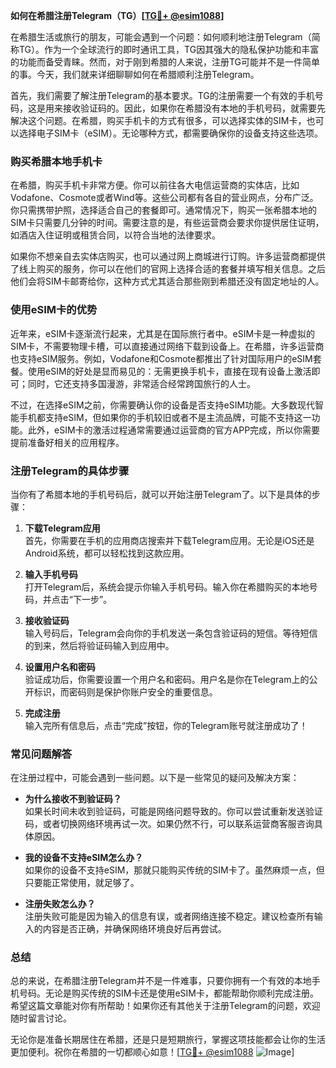 **如何在希腊注册Telegram（TG）[[TG💪+ @esim1088](https://t.me/s/esim1088)]**

在希腊生活或旅行的朋友，可能会遇到一个问题：如何顺利地注册Telegram（简称TG）。作为一个全球流行的即时通讯工具，TG因其强大的隐私保护功能和丰富的功能而备受青睐。然而，对于刚到希腊的人来说，注册TG可能并不是一件简单的事。今天，我们就来详细聊聊如何在希腊顺利注册Telegram。

首先，我们需要了解注册Telegram的基本要求。TG的注册需要一个有效的手机号码，这是用来接收验证码的。因此，如果你在希腊没有本地的手机号码，就需要先解决这个问题。在希腊，购买手机卡的方式有很多，可以选择实体的SIM卡，也可以选择电子SIM卡（eSIM）。无论哪种方式，都需要确保你的设备支持这些选项。

### 购买希腊本地手机卡

在希腊，购买手机卡非常方便。你可以前往各大电信运营商的实体店，比如Vodafone、Cosmote或者Wind等。这些公司都有各自的营业网点，分布广泛。你只需携带护照，选择适合自己的套餐即可。通常情况下，购买一张希腊本地的SIM卡只需要几分钟的时间。需要注意的是，有些运营商会要求你提供居住证明，如酒店入住证明或租赁合同，以符合当地的法律要求。

如果你不想亲自去实体店购买，也可以通过网上商城进行订购。许多运营商都提供了线上购买的服务，你可以在他们的官网上选择合适的套餐并填写相关信息。之后他们会将SIM卡邮寄给你，这种方式尤其适合那些刚到希腊还没有固定地址的人。

### 使用eSIM卡的优势

近年来，eSIM卡逐渐流行起来，尤其是在国际旅行者中。eSIM卡是一种虚拟的SIM卡，不需要物理卡槽，可以直接通过网络下载到设备上。在希腊，许多运营商也支持eSIM服务。例如，Vodafone和Cosmote都推出了针对国际用户的eSIM套餐。使用eSIM的好处是显而易见的：无需更换手机卡，直接在现有设备上激活即可；同时，它还支持多国漫游，非常适合经常跨国旅行的人士。

不过，在选择eSIM之前，你需要确认你的设备是否支持eSIM功能。大多数现代智能手机都支持eSIM，但如果你的手机较旧或者不是主流品牌，可能不支持这一功能。此外，eSIM卡的激活过程通常需要通过运营商的官方APP完成，所以你需要提前准备好相关的应用程序。

### 注册Telegram的具体步骤

当你有了希腊本地的手机号码后，就可以开始注册Telegram了。以下是具体的步骤：

1. **下载Telegram应用**  
   首先，你需要在手机的应用商店搜索并下载Telegram应用。无论是iOS还是Android系统，都可以轻松找到这款应用。

2. **输入手机号码**  
   打开Telegram后，系统会提示你输入手机号码。输入你在希腊购买的本地号码，并点击“下一步”。

3. **接收验证码**  
   输入号码后，Telegram会向你的手机发送一条包含验证码的短信。等待短信的到来，然后将验证码输入到应用中。

4. **设置用户名和密码**  
   验证成功后，你需要设置一个用户名和密码。用户名是你在Telegram上的公开标识，而密码则是保护你账户安全的重要信息。

5. **完成注册**  
   输入完所有信息后，点击“完成”按钮，你的Telegram账号就注册成功了！

### 常见问题解答

在注册过程中，可能会遇到一些问题。以下是一些常见的疑问及解决方案：

- **为什么接收不到验证码？**  
  如果长时间未收到验证码，可能是网络问题导致的。你可以尝试重新发送验证码，或者切换网络环境再试一次。如果仍然不行，可以联系运营商客服咨询具体原因。

- **我的设备不支持eSIM怎么办？**  
  如果你的设备不支持eSIM，那就只能购买传统的SIM卡了。虽然麻烦一点，但只要能正常使用，就足够了。

- **注册失败怎么办？**  
  注册失败可能是因为输入的信息有误，或者网络连接不稳定。建议检查所有输入的内容是否正确，并确保网络环境良好后再尝试。

### 总结

总的来说，在希腊注册Telegram并不是一件难事，只要你拥有一个有效的本地手机号码。无论是购买传统的SIM卡还是使用eSIM卡，都能帮助你顺利完成注册。希望这篇文章能对你有所帮助！如果你还有其他关于注册Telegram的问题，欢迎随时留言讨论。

无论你是准备长期居住在希腊，还是只是短期旅行，掌握这项技能都会让你的生活更加便利。祝你在希腊的一切都顺心如意！[[TG💪+ @esim1088](https://t.me/s/esim1088) ![Image](https://i.postimg.cc/4NQfJmqS/Snipaste-2025-05-13-00-14-12.png)]